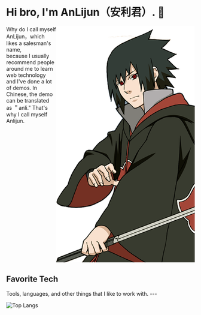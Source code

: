 
# Hi bro, I'm AnLijun（安利君）. 👋
<div class='intro' style="display: flex;">
  <div class="introduce" style="flex: 1;">
    <div>Why do I call myself AnLijun，which likes a salesman's name,</div> 
    <div>because I usually recommend people around me to learn web technology</div> 
    <div>and I've done a lot of demos. In Chinese, the demo can be translated </div> 
    <div>as ＂anli." That's why I call myself Anlijun.</div> 
  </div>
  <div class="virtualImg" align="right">
      <img src='./src/assets/sasuke.png'/>
  </div>
</div>
<h2 align="left" id="macropower-tech">Favorite Tech</h2>
 Tools, languages, and other things that I like to work with.
---

![Top Langs](https://github-readme-stats.vercel.app/api/top-langs/?username=An-Lijun&layout=compact&theme=tokyonight)

